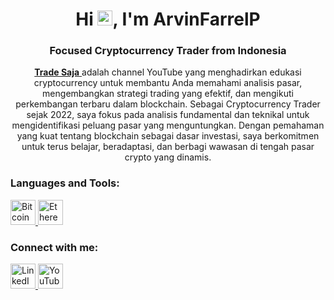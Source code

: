 <h1 align="center">Hi <img src="https://qpluspicture.oss-cn-beijing.aliyuncs.com/6LjjQA/Hi.gif" alt="Hi" width="24"/>, I'm ArvinFarrelP</h1>
<h3 align="center">Focused Cryptocurrency Trader from Indonesia</h3>

<p align="center">
  <a href="https://www.youtube.com/@tradesaja" target="_blank" rel="noreferrer">
    <strong> Trade Saja</strong>
  </a> adalah channel YouTube yang menghadirkan edukasi cryptocurrency untuk membantu Anda memahami analisis pasar, mengembangkan strategi trading yang efektif, dan mengikuti perkembangan terbaru dalam blockchain. Sebagai Cryptocurrency Trader sejak 2022, saya fokus pada analisis fundamental dan teknikal untuk mengidentifikasi peluang pasar yang menguntungkan. Dengan pemahaman yang kuat tentang blockchain sebagai dasar investasi, saya berkomitmen untuk terus belajar, beradaptasi, dan berbagi wawasan di tengah pasar crypto yang dinamis.
</p>

<h3 align="left">Languages and Tools:</h3>
<p align="left">
  <a href="https://bitcoin.org/en/" target="_blank" rel="noreferrer">
    <img src="https://upload.wikimedia.org/wikipedia/commons/4/46/Bitcoin.svg" alt="Bitcoin" width="40" height="40"/>
  </a>
  <a href="https://ethereum.org/en/" target="_blank" rel="noreferrer">
    <img src="https://upload.wikimedia.org/wikipedia/commons/0/05/Ethereum_logo_2014.svg" alt="Ethereum" width="40" height="40"/>
  </a>
</p>

<h3 align="left">Connect with me:</h3>
<p align="left">
  <a href="https://www.linkedin.com/in/arvinfarrelp/" target="_blank" rel="noreferrer">
    <img src="https://raw.githubusercontent.com/rahuldkjain/github-profile-readme-generator/master/src/images/icons/Social/linked-in-alt.svg" alt="LinkedIn Profile" width="40" height="40"/>
  </a>
  <a href="https://www.youtube.com/@tradesaja" target="_blank" rel="noreferrer">
    <img src="https://cdn-icons-png.flaticon.com/512/1384/1384060.png" alt="YouTube Channel" width="40" height="40"/>
  </a>
</p>
